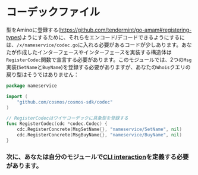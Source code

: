 # コーデックファイル

型をAminoに登録する(https://github.com/tendermint/go-amam#registering-types)ようにするために、それらをエンコード/デコードできるようにするには、`/x/nameservice/codec.go`に入れる必要があるコードが少しあります。あなたが作成したインターフェースやインターフェースを実装する構造体は`RegisterCodec`関数で宣言する必要があります。このモジュールでは、2つの`Msg`実装(`SetName`と`BuyName`)を登録する必要がありますが、あなたの`Whois`クエリの戻り型はそうではありません：

```go
package nameservice

import (
	"github.com/cosmos/cosmos-sdk/codec"
)

// RegisterCodecはワイヤコーデックに具象型を登録する
func RegisterCodec(cdc *codec.Codec) {
	cdc.RegisterConcrete(MsgSetName{}, "nameservice/SetName", nil)
	cdc.RegisterConcrete(MsgBuyName{}, "nameservice/BuyName", nil)
}
```

### 次に、あなたは自分のモジュールで[CLI interaction](./10_cli.md)を定義する必要があります。
